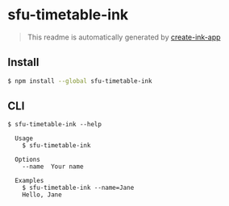 # sfu-timetable-ink

> This readme is automatically generated by [create-ink-app](https://github.com/vadimdemedes/create-ink-app)


## Install

```bash
$ npm install --global sfu-timetable-ink
```


## CLI

```
$ sfu-timetable-ink --help

  Usage
    $ sfu-timetable-ink

  Options
    --name  Your name

  Examples
    $ sfu-timetable-ink --name=Jane
    Hello, Jane
```
